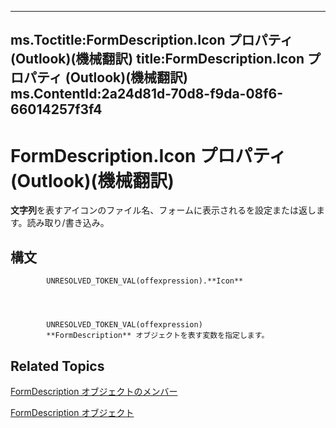

---
ms.Toctitle:FormDescription.Icon プロパティ (Outlook)(機械翻訳)
title:FormDescription.Icon プロパティ (Outlook)(機械翻訳)
ms.ContentId:2a24d81d-70d8-f9da-08f6-66014257f3f4
---
# FormDescription.Icon プロパティ (Outlook)(機械翻訳)




**文字列**を表すアイコンのファイル名、フォームに表示されるを設定または返します。読み取り/書き込み。

## 構文

            UNRESOLVED_TOKEN_VAL(offexpression).**Icon**




            UNRESOLVED_TOKEN_VAL(offexpression)
            **FormDescription** オブジェクトを表す変数を指定します。



## Related Topics

[FormDescription オブジェクトのメンバー](664724e9-e74b-32ad-93e4-8d4cb27b3082.md)

[FormDescription オブジェクト](c88f92c4-4cac-84b3-6118-1150d42d7cff.md)




